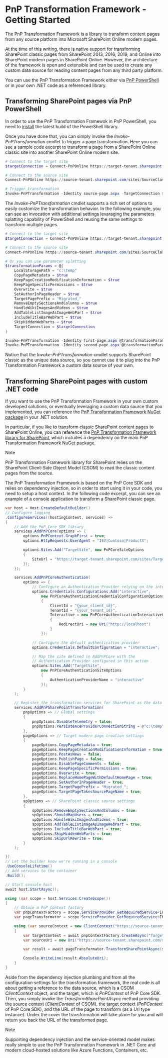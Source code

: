 # PnP Transformation Framework - Getting Started

The PnP Transformation Framework is a library to transform content pages from any source platform into Microsoft SharePoint Online modern pages.

At the time of this writing, there is native support for transforming SharePoint classic pages from SharePoint 2013, 2016, 2019, and Online into SharePoint modern pages in SharePoint Online. However, the architecture of the framework is open and extensible
and can be used to create any custom data source for reading content pages from any third party platform.

You can use the PnP Transformation Framework either via [PnP PowerShell](https://github.com/pnp/powershell) or in your own .NET code as a referenced library.

## Transforming SharePoint pages via PnP PowerShell

In order to use the PnP Transformation Framewok in PnP PowerShell, you need to [install](https://pnp.github.io/powershell/#getting-up-and-running) the latest build of the PowerShell library. 

Once you have done that, you can simply invoke the *Invoke-PnPTransformation* cmdlet to trigger a page transformation.
Here you can see a sample code excerpt to transform a page from a SharePoint Online classic site into another SharePoint Online modern site.

```powershell
# Connect to the target site
$targetConnection = Connect-PnPOnline https://target-tenant.sharepoint.com/sites/TargetModernSite/ -ReturnConnection

# Connect to the source site
Connect-PnPOnline https://source-tenant.sharepoint.com/sites/SourceClassicSite/

# Trigger transformation
Invoke-PnPTransformation -Identity source-page.aspx -TargetConnection $targetConnection
```

The *Invoke-PnPTransformation* cmdlet supports a rich set of options to easily customize the transformation behavior. In the following example, you can see an invocation with additional settings levaraging the parameters splatting capability of PowerShell and reusing the same settings to transform multiple pages.

```powershell
# Connect to the target site
$targetConnection = Connect-PnPOnline https://target-tenant.sharepoint.com/sites/TargetModernSite/ -ReturnConnection

# Connect to the source site
Connect-PnPOnline https://source-tenant.sharepoint.com/sites/SourceClassicSite/

# Or you can use parameter splatting
$transformationParams = @{ 
    LocalStoragePath = "c:\temp"
    CopyPageMetadata = $true
    KeepPageCreationModificationInformation = $true
    KeepPageSpecificPermissions = $true
    Overwrite = $true
    SetAuthorInPageHeader = $true
    TargetPagePrefix = "Migrated_"
    RemoveEmptySectionsAndColumns = $true
    HandleWikiImagesAndVideos = $true
    AddTableListImageAsImageWebPart = $true
    IncludeTitleBarWebPart = $true
    SkipHiddenWebParts = $true
    TargetConnection = $targetConnection
}

Invoke-PnPTransformation -Identity first-page.aspx @transformationParams
Invoke-PnPTransformation -Identity second-page.aspx @transformationParams
```
Notice that the *Invoke-PnPTransformation* cmdlet supports SharePoint classic as the unique data source, so you cannot use it to plug into the PnP Transformation Framework a custom data source of your own. 

## Transforming SharePoint pages with custom .NET code

If you want to use the PnP Transformation Framework in your own custom developed solutions, or eventually leveraging a custom data source that you implemented, you can reference the [PnP Transformation Framework NuGet package](https://www.nuget.org/packages/PnP.Core.Transformation/) in your .NET solution. 

In particular, if you like to transform classic SharePoint content pages to SharePoint Online, you can reference the [PnP Transformation Framework library for SharePoint](https://www.nuget.org/packages/PnP.Core.Transformation.SharePoint/), which includes a dependency on the main PnP Transformation Framework NuGet package.

> [!Note]
> PnP Transformation Framework library for SharePoint relies on the SharePoint Client-Side Object Model (CSOM) to read the classic content pages from the source.

The PnP Transformation Framework is based on the PnP Core SDK and relies on dependency injection, so in order to start using it in your code, you need to setup a host context. In the following code excerpt, you can see an example of a console application to transform a SharePoint classic page.

```csharp
var host = Host.CreateDefaultBuilder()
// Configure logging
.ConfigureServices((hostingContext, services) =>
{
    // Add the PnP Core SDK library
    services.AddPnPCore(options => {
        options.PnPContext.GraphFirst = true;
        options.HttpRequests.UserAgent = "ISV|Contoso|ProductX";

        options.Sites.Add("TargetSite", new PnPCoreSiteOptions
        {
            SiteUrl = "https://target-tenant.sharepoint.com/sites/TargetModernSite/"
        });
    });

    services.AddPnPCoreAuthentication(
        options => {
            // Configure an Authentication Provider relying on the interactive authentication
            options.Credentials.Configurations.Add("interactive",
                new PnPCoreAuthenticationCredentialConfigurationOptions
                {
                    ClientId = "{your_client_id}",
                    TenantId = "{your_tenant_id}",
                    Interactive = new PnPCoreAuthenticationInteractiveOptions
                    {
                        RedirectUri = new Uri("http://localhost")
                    }
                });

            // Configure the default authentication provider
            options.Credentials.DefaultConfiguration = "interactive";

            // Map the site defined in AddPnPCore with the 
            // Authentication Provider configured in this action
            options.Sites.Add("TargetSite",
                new PnPCoreAuthenticationSiteOptions
                {
                    AuthenticationProviderName = "interactive"
                });
        }
    );

    // Register the transformation services for SharePoint as the data source
    services.AddPnPSharePointTransformation(
        pnpOptions => // Global settings
        {
            pnpOptions.DisableTelemetry = false;
            pnpOptions.PersistenceProviderConnectionString = @"c:\temp";
        },
        pageOptions => // Target modern page creation settings
        {
            pageOptions.CopyPageMetadata = true;
            pageOptions.KeepPageCreationModificationInformation = true;
            pageOptions.PostAsNews = false;
            pageOptions.PublishPage = false;
            pageOptions.DisablePageComments = false;
            pageOptions.KeepPageSpecificPermissions = true;
            pageOptions.Overwrite = true;
            pageOptions.ReplaceHomePageWithDefaultHomePage = true;
            pageOptions.SetAuthorInPageHeader = true;
            pageOptions.TargetPagePrefix = "Migrated_";
            pageOptions.TargetPageTakesSourcePageName = true;
        },
        spOptions => // SharePoint classic source settings
        {
            spOptions.RemoveEmptySectionsAndColumns = true;
            spOptions.ShouldMapUsers = true;
            spOptions.HandleWikiImagesAndVideos = true;
            spOptions.AddTableListImageAsImageWebPart = true;
            spOptions.IncludeTitleBarWebPart = true;
            spOptions.SkipHiddenWebParts = true;
            spOptions.SkipUrlRewrite = true;
        }
    );

})
// Let the builder know we're running in a console
.UseConsoleLifetime()
// Add services to the container
.Build();

// Start console host
await host.StartAsync();

using (var scope = host.Services.CreateScope())
{
    // Obtain a PnP Context factory
    var pnpContextFactory = scope.ServiceProvider.GetRequiredService<IPnPContextFactory>();
    var pageTransformator = scope.ServiceProvider.GetRequiredService<IPageTransformator>();

    using (var sourceContext = new ClientContext("https://source-tenant.sharepoint.com/sites/SourceClassicSite/"))
    {
        var targetContext = await pnpContextFactory.CreateAsync("TargetSite");
        var sourceUri = new Uri("https://source-tenant.sharepoint.com/sites/SourceClassicSite/sitepages/source-page.aspx");

        var result = await pageTransformator.TransformSharePointAsync(sourceContext, targetContext, sourceUri);

        Console.WriteLine(result.AbsoluteUri);
    }
}
```

Aside from the dependency injection plumbing and from all the configuration settings for the transformation framework, the real code is all about getting a reference to the data source, which is a CSOM *ClientContext* object, and the target, which is *PnPContext* of PnP Core SDK. Then, you simply invoke the *TransformSharePointAsync* method providing the source context (*ClientContext* of CSOM), the target context (*PnPContext* of PnP Core SDK), and the URL of the page to transform (as a *Uri* type instance). Under the cover the transformation will take place for you and will return you back the URL of the transformed page.

> [!Note]
> Supporting dependency injection and the service-oriented model makes really simple to use the PnP Transformation Framework in .NET Core and modern cloud-hosted solutions like Azure Functions, Containers, etc.
